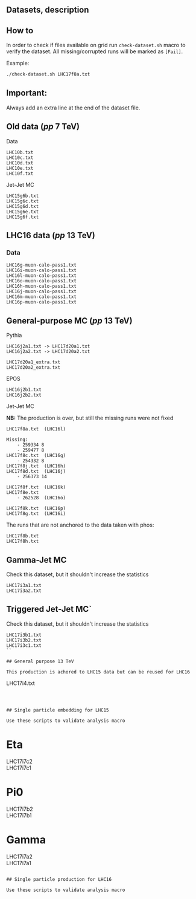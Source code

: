 Datasets, description
---------------------


## How to
In order to check if files available on grid run `check-dataset.sh` macro to verify the dataset.
All missing/corrupted runs will be marked as `[Fail]`. 

Example:
```bash
./check-dataset.sh LHC17f8a.txt

```

## Important:
Always add an extra line at the end of the dataset file.


## Old data ($pp$ 7 TeV)

Data

```
LHC10b.txt
LHC10c.txt
LHC10d.txt
LHC10e.txt
LHC10f.txt
```

Jet-Jet MC
```
LHC15g6b.txt
LHC15g6c.txt
LHC15g6d.txt
LHC15g6e.txt
LHC15g6f.txt
```


## LHC16 data ($pp$ 13 TeV)

### Data
```
LHC16g-muon-calo-pass1.txt
LHC16i-muon-calo-pass1.txt
LHC16l-muon-calo-pass1.txt
LHC16o-muon-calo-pass1.txt
LHC16h-muon-calo-pass1.txt
LHC16j-muon-calo-pass1.txt
LHC16m-muon-calo-pass1.txt
LHC16p-muon-calo-pass1.txt
```

## General-purpose MC ($pp$ 13 TeV)

Pythia

```
LHC16j2a1.txt -> LHC17d20a1.txt
LHC16j2a2.txt -> LHC17d20a2.txt

LHC17d20a1_extra.txt
LHC17d20a2_extra.txt
```

EPOS

```
LHC16j2b1.txt
LHC16j2b2.txt
```

Jet-Jet MC

**NB:**  The production is over, but still the missing runs were not fixed
```
LHC17f8a.txt  (LHC16l)

Missing:
	- 259334 8
	- 259477 8
LHC17f8c.txt  (LHC16g)
	- 254332 8
LHC17f8j.txt  (LHC16h)
LHC17f8d.txt  (LHC16j)
	- 256373 14

LHC17f8f.txt  (LHC16k)
LHC17f8e.txt
	- 262528  (LHC16o)

LHC17f8k.txt  (LHC16p)
LHC17f8g.txt  (LHC16i)
```

The runs that are not anchored to the data taken with phos:
```
LHC17f8b.txt
LHC17f8h.txt
```


## Gamma-Jet MC

Check this dataset, but it shouldn't increase the statistics

```
LHC17i3a1.txt
LHC17i3a2.txt
```
## Triggered Jet-Jet MC`

Check this dataset, but it shouldn't increase the statistics

```
LHC17i3b1.txt
LHC17i3b2.txt
LHC17i3c1.txt
``

## General purpose 13 TeV

This production is achored to LHC15 data but can be reused for LHC16

```
LHC17i4.txt
```



## Single particle embedding for LHC15

Use these scripts to validate analysis macro

```
# Eta
LHC17i7c2    
LHC17i7c1   

# Pi0
LHC17i7b2   
LHC17i7b1   

# Gamma
LHC17i7a2   
LHC17i7a1   
```

## Single particle production for LHC16

Use these scripts to validate analysis macro

```
```


